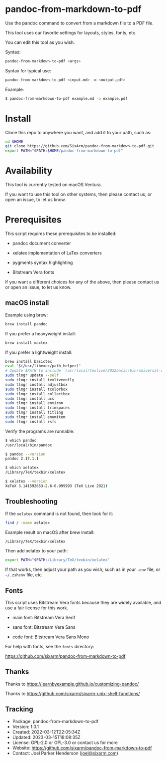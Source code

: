 # pandoc-from-markdown-to-pdf

Use the pandoc command to convert from a markdown file to a PDF file.

This tool uses our favorite settings for layouts, styles, fonts, etc.

You can edit this tool as you wish.

Syntax:

```sh
pandoc-from-markdown-to-pdf <args>
```

Syntax for typical use:

```sh
pandoc-from-markdown-to-pdf <input.md> -o <output.pdf>
```

Example:

```sh
$ pandoc-from-markdown-to-pdf example.md -o example.pdf
```


# Install

Clone this repo to anywhere you want, and add it to your path, such as:

```sh
cd $HOME
git clone https://github.com/SixArm/pandoc-from-markdown-to-pdf.git
export PATH="$PATH:$HOME/pandoc-from-markdown-to-pdf"
```


# Availability

This tool is currently tested on macOS Ventura.

If you want to use this tool on other systems,
then please contact us, or open an issue, to let us know.


# Prerequisites

This script requires these prerequisites to be installed:

* pandoc document converter

* xelatex implementation of LaTex converters

* pygments syntax highlighting

* Bitstream Vera fonts
  
If you want a different choices for any of the above,
then please contact us or open an issue, to let us know.


## macOS install

Example using brew:

```sh
brew install pandoc
```

If you prefer a heavyweight install:

```sh
brew install mactex
```

If you prefer a lightweight install:

```sh
brew install basictex
eval "$(/usr/libexec/path_helper)"
# Update $PATH to include `/usr/local/texlive/2022basic/bin/universal-darwin`
sudo tlmgr update --self
sudo tlmgr install texliveonfly
sudo tlmgr install adjustbox
sudo tlmgr install tcolorbox
sudo tlmgr install collectbox
sudo tlmgr install ucs
sudo tlmgr install environ
sudo tlmgr install trimspaces
sudo tlmgr install titling
sudo tlmgr install enumitem
sudo tlmgr install rsfs
```

Verify the programs are runnable:

```sh
$ which pandoc
/usr/local/bin/pandoc

$ pandoc --version
pandoc 2.17.1.1

$ which xelatex
/Library/TeX/texbin/xelatex

$ xelatex --version
XeTeX 3.141592653-2.6-0.999993 (TeX Live 2021)
```

## Troubleshooting

If the `xelatex` command is not found, then look for it:

```sh
find / -name xelatex
```

Example result on macOS after brew install:

```sh
/Library/TeX/texbin/xelatex
```

Then add xelatex to your path:

```sh
export PATH="$PATH:/Library/TeX/texbin/xelatex"
```

If that works, then adjust your path as you wish, such as in your `.env` file, or `~/.zshenv` file, etc.


## Fonts

This script uses Bitstream Vera fonts because they are
widely available, and use a fair license for this work.

  * main font: Bitstream Vera Serif

  * sans font: Bitstream Vera Sans

  * code font: Bitstream Vera Sans Mono

For help with fonts, see the `fonts` directory:

https://github.com/sixarm/pandoc-from-markdown-to-pdf


## Thanks

Thanks to https://learnbyexample.github.io/customizing-pandoc/

Thanks to https://github.com/sixarm/sixarm-unix-shell-functions/


## Tracking

  * Package: pandoc-from-markdown-to-pdf
  * Version: 1.0.1
  * Created: 2022-03-12T22:05:34Z
  * Updated: 2023-03-15T18:08:35Z
  * License: GPL-2.0 or GPL-3.0 or contact us for more
  * Website: https://github.com/sixarm/pandoc-from-markdown-to-pdf
  * Contact: Joel Parker Henderson (joel@sixarm.com)
  